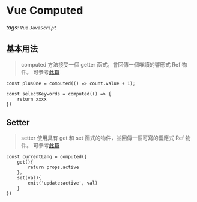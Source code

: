 # Vue Computed

###### tags: `Vue` `JavaScript `

## 基本用法

> computed 方法接受一個 getter 函式，會回傳一個唯讀的響應式 Ref 物件。
> 可參考[此篇](https://chupai.github.io/posts/2104/compositionapi/)
```
const plusOne = computed(() => count.value + 1);
```

```
const selectKeywords = computed(() => { 
	return xxxx      
})
```

## Setter
> setter
> 使用具有 get 和 set 函式的物件，並回傳一個可寫的響應式 Ref 物件。
> 可參考[此篇](https://chupai.github.io/posts/2104/compositionapi/)

```
const currentLang = computed({
	get(){
		return props.active
	},
	set(val){
		emit('update:active', val)
	}
})
```